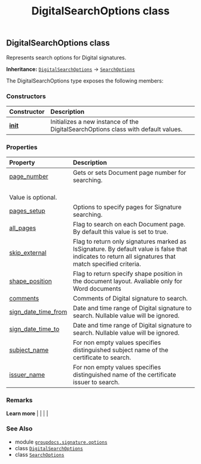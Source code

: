 ﻿---
title: DigitalSearchOptions class
second_title: GroupDocs.Signature for Python via .NET API References
description: 
type: docs
url: /python-net/groupdocs.signature.options/digitalsearchoptions/
is_root: false
weight: 90
---

## DigitalSearchOptions class

Represents search options for Digital signatures.



**Inheritance:** [`DigitalSearchOptions`](/signature/python-net/groupdocs.signature.options/digitalsearchoptions) → 
[`SearchOptions`](/signature/python-net/groupdocs.signature.options/searchoptions)



The DigitalSearchOptions type exposes the following members:

### Constructors
| Constructor | Description |
| :- | :- |
| [__init__](/signature/python-net/groupdocs.signature.options/digitalsearchoptions/__init__/#) | Initializes a new instance of the DigitalSearchOptions class with default values. |


### Properties
| Property | Description |
| :- | :- |
| [page_number](/signature/python-net/groupdocs.signature.options/digitalsearchoptions/page_number) | Gets or sets Document page number for searching.<br/>Value is optional. |
| [pages_setup](/signature/python-net/groupdocs.signature.options/digitalsearchoptions/pages_setup) | Options to specify pages for Signature searching. |
| [all_pages](/signature/python-net/groupdocs.signature.options/digitalsearchoptions/all_pages) | Flag to search on each Document page. By default this value is set to true. |
| [skip_external](/signature/python-net/groupdocs.signature.options/digitalsearchoptions/skip_external) | Flag to return only signatures marked as IsSignature. By default value is false that indicates to return all signatures that match specified criteria. |
| [shape_position](/signature/python-net/groupdocs.signature.options/digitalsearchoptions/shape_position) | Flag to return specify shape position in the document layout. Avaliable only for Word documents |
| [comments](/signature/python-net/groupdocs.signature.options/digitalsearchoptions/comments) | Comments of Digital signature to search. |
| [sign_date_time_from](/signature/python-net/groupdocs.signature.options/digitalsearchoptions/sign_date_time_from) | Date and time range of Digital signature to search. Nullable value will be ignored. |
| [sign_date_time_to](/signature/python-net/groupdocs.signature.options/digitalsearchoptions/sign_date_time_to) | Date and time range of Digital signature to search. Nullable value will be ignored. |
| [subject_name](/signature/python-net/groupdocs.signature.options/digitalsearchoptions/subject_name) | For non empty values specifies distinguished subject name of the certificate to search. |
| [issuer_name](/signature/python-net/groupdocs.signature.options/digitalsearchoptions/issuer_name) | For non empty values specifies distinguished name of the certificate issuer to search. |



### Remarks 


**Learn more** |
|
 |
 |

### See Also
* module [`groupdocs.signature.options`](..)
* class [`DigitalSearchOptions`](/signature/python-net/groupdocs.signature.options/digitalsearchoptions)
* class [`SearchOptions`](/signature/python-net/groupdocs.signature.options/searchoptions)

